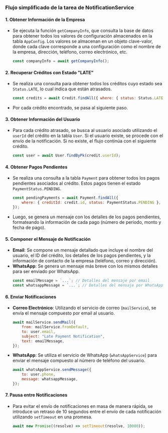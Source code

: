 ### **Flujo simplificado de la tarea de NotificationService**

#### **1. Obtener Información de la Empresa**
   - Se ejecuta la función `getCompanyInfo`, que consulta la base de datos para obtener todos los valores de configuración almacenados en la tabla `AppConfig`. Los valores se almacenan en un objeto clave-valor, donde cada clave corresponde a una configuración como el nombre de la empresa, dirección, teléfono, correo electrónico, etc.
     ```javascript
     const companyInfo = await getCompanyInfo();
     ```

#### **2. Recuperar Créditos con Estado "LATE"**
   - Se realiza una consulta para obtener todos los créditos cuyo estado sea `Status.LATE`, lo cual indica que están atrasados.
     ```javascript
     const credits = await Credit.findAll({ where: { status: Status.LATE } });
     ```
   - Por cada crédito encontrado, se pasa al siguiente paso.

#### **3. Obtener Información del Usuario**
   - Para cada crédito atrasado, se busca al usuario asociado utilizando el `userId` del crédito en la tabla `User`. Si el usuario existe, se procede con el envío de la notificación. Si no existe, el flujo continúa con el siguiente crédito.
     ```javascript
     const user = await User.findByPk(credit.userId);
     ```

#### **4. Obtener Pagos Pendientes**
   - Se realiza una consulta a la tabla `Payment` para obtener todos los pagos pendientes asociados al crédito. Estos pagos tienen el estado `PaymentStatus.PENDING`.
     ```javascript
     const pendingPayments = await Payment.findAll({
         where: { creditId: credit.id, status: PaymentStatus.PENDING },
     });
     ```
   - Luego, se genera un mensaje con los detalles de los pagos pendientes, formateando la información de cada pago (número de periodo, monto y fecha de pago).

#### **5. Componer el Mensaje de Notificación**
   - **Email**: Se compone un mensaje detallado que incluye el nombre del usuario, el ID del crédito, los detalles de los pagos pendientes, y la información de contacto de la empresa (teléfono, correo y dirección).
   - **WhatsApp**: Se genera un mensaje más breve con los mismos detalles para ser enviado por WhatsApp.
     ```javascript
     const emailMessage = `...`; // Detalles del mensaje por email
     const whatsappMessage = `...`; // Detalles del mensaje por WhatsApp
     ```

#### **6. Enviar Notificaciones**
   - **Correo Electrónico**: Utilizando el servicio de correo (`mailService`), se envía el mensaje compuesto por email al usuario.
     ```javascript
     await mailService.sendMail({
         from: mailService.fromDefault,
         to: user.email,
         subject: "Late Payment Notification",
         text: emailMessage,
     });
     ```
   - **WhatsApp**: Se utiliza el servicio de WhatsApp (`whatsAppService`) para enviar el mensaje compuesto al número de teléfono del usuario.
     ```javascript
     await whatsAppService.sendMessage({
         to: user.phone,
         message: whatsappMessage,
     });
     ```

#### **7. Pausa entre Notificaciones**
   - Para evitar el envío de notificaciones en masa de manera rápida, se introduce un retraso de 10 segundos entre el envío de cada notificación utilizando `setTimeout` en una promesa.
     ```javascript
     await new Promise((resolve) => setTimeout(resolve, 10000));
     ```
